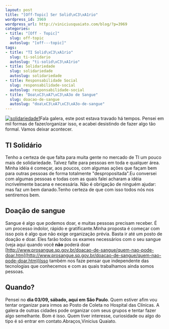 ```yaml
--- 
layout: post
title: "[Off-Topic] Ser Solid\xC3\xA1rio"
wordpress_id: 3969
wordpress_url: http://viniciusquaiato.com/blog/?p=3969
categories: 
- title: "[Off - Topic]"
  slug: off-topic
  autoslug: "[off---topic]"
tags: 
- title: "TI Solid\xC3\xA1rio"
  slug: ti-solidario
  autoslug: "ti-solid\xC3\xA1rio"
- title: Solidariedade
  slug: solidariedade
  autoslug: solidariedade
- title: Responsabilidade Social
  slug: responsabilidade-social
  autoslug: responsabilidade-social
- title: "Doa\xC3\xA7\xC3\xA3o de Sangue"
  slug: doacao-de-sangue
  autoslug: "doa\xC3\xA7\xC3\xA3o-de-sangue"
---
```

[![](http://viniciusquaiato.com/blog/wp-content/uploads/2011/08/solidariedade1-300x207.jpg "solidariedade1")](http://viniciusquaiato.com/blog/wp-content/uploads/2011/08/solidariedade1.jpg)Fala galera, este post estava travado há tempos. Pensei em mil formas de fazer/organizar isso, e acabei desistindo de fazer algo tão formal. Vamos deixar acontecer.

## TI Solidário
Tenho a certeza de que falta para muita gente no mercado de TI um pouco mais de solidariedade. Talvez falte para pessoas em toda e qualquer área. Minha idéia é começar, aos poucos, com algumas ações que façam bem para outras pessoas de forma totalmente "despropositada".Eu conversei com algumas pessoas e todas com as quais falei acharam a idéia incrivelmente bacana e necessária. Não é obrigação de ninguém ajudar: mas faz um bem danado.Tenho certeza de que com isso todos nós nos sentiremos bem.

## Doação de sangue
Sangue é algo que podemos doar, e muitas pessoas precisam receber. É um processo indolor, rápido e gratificante.Minha proposta é começar com isso pois é algo que não exige organização prévia. Basta ir até um posto de doação e doar. Eles farão todos os exames necessários com o seu sangue (veja aqui quando você **não** poderá doar [http://www.prosangue.sp.gov.br/doacao-de-sangue/quem-nao-pode-doar.htm](http://www.prosangue.sp.gov.br/doacao-de-sangue/quem-nao-pode-doar.htm))Isso também nos faze pensar que independente das tecnologias que conhecemos e com as quais trabalhamos ainda somos pessoas.

## Quando?
Pensei no **dia 03/09, sábado, aqui em São Paulo**. Quem estiver afim vou tentar organizar para irmos ao Posto de Coleta no Hospital das Clínicas. A galera de outras cidades pode organizar com seus grupos e tentar fazer algo semelhante. Bom é isso. Quem tiver interesse, curiosidade ou algo do tipo é só entrar em contato.Abraços,Vinicius Quaiato.

